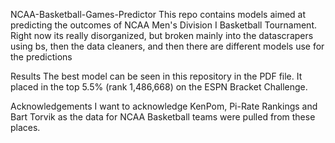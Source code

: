 NCAA-Basketball-Games-Predictor
This repo contains models aimed at predicting the outcomes of NCAA Men's Division I Basketball Tournament. Right now its really disorganized, but broken mainly into the datascrapers using bs, then the data cleaners, and then there are different models use for the predictions

Results
The best model can be seen in this repository in the PDF file. It placed in the top 5.5% (rank 1,486,668) on the ESPN Bracket Challenge.

Acknowledgements
I want to acknowledge KenPom, Pi-Rate Rankings and Bart Torvik as the data for NCAA Basketball teams were pulled from these places.
